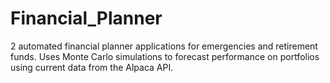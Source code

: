 # Financial_Planner
2 automated financial planner applications for emergencies and retirement funds. Uses Monte Carlo simulations to forecast performance on portfolios using current data from the Alpaca API. 
